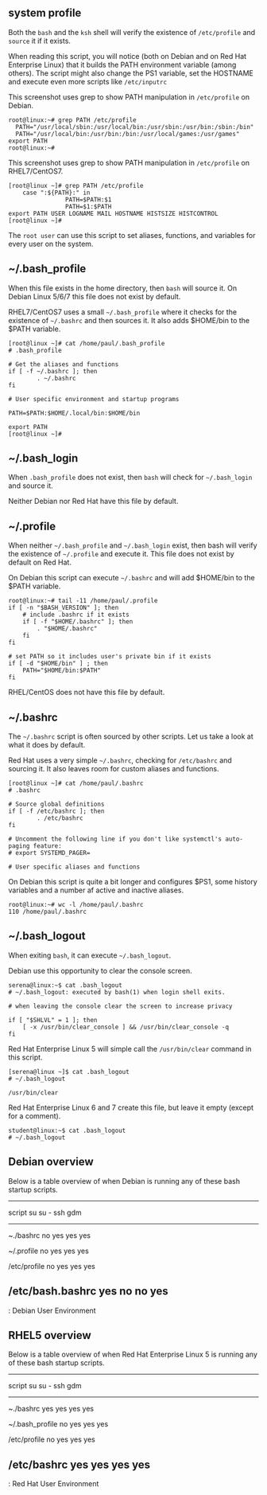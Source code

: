 ## system profile

Both the `bash` and the `ksh` shell will
verify the existence of `/etc/profile` and `source` it if
it exists.

When reading this script, you will notice (both on Debian and on Red Hat
Enterprise Linux) that it builds the PATH environment variable (among
others). The script might also change the PS1 variable, set the HOSTNAME
and execute even more scripts like `/etc/inputrc`

This screenshot uses grep to show PATH manipulation in `/etc/profile` on
Debian.

    root@linux:~# grep PATH /etc/profile
      PATH="/usr/local/sbin:/usr/local/bin:/usr/sbin:/usr/bin:/sbin:/bin"
      PATH="/usr/local/bin:/usr/bin:/bin:/usr/local/games:/usr/games"
    export PATH
    root@linux:~#

This screenshot uses grep to show PATH manipulation in `/etc/profile` on
RHEL7/CentOS7.

    [root@linux ~]# grep PATH /etc/profile
        case ":${PATH}:" in
                    PATH=$PATH:$1
                    PATH=$1:$PATH
    export PATH USER LOGNAME MAIL HOSTNAME HISTSIZE HISTCONTROL
    [root@linux ~]#

The `root user` can use this script to set aliases, functions, and
variables for every user on the system.

## ~/.bash_profile

When this file exists in the home directory, then `bash` will source it.
On Debian Linux 5/6/7 this file does not exist by default.

RHEL7/CentOS7 uses a small `~/.bash_profile` where it
checks for the existence of `~/.bashrc` and then sources
it. It also adds \$HOME/bin to the \$PATH variable.

    [root@linux ~]# cat /home/paul/.bash_profile
    # .bash_profile

    # Get the aliases and functions
    if [ -f ~/.bashrc ]; then
            . ~/.bashrc
    fi

    # User specific environment and startup programs

    PATH=$PATH:$HOME/.local/bin:$HOME/bin

    export PATH
    [root@linux ~]#

## ~/.bash_login

When `.bash_profile` does not exist, then `bash` will check for
`~/.bash_login` and source it.

Neither Debian nor Red Hat have this file by default.

## ~/.profile

When neither `~/.bash_profile` and `~/.bash_login` exist, then bash will
verify the existence of `~/.profile` and execute it. This file does not
exist by default on Red Hat.

On Debian this script can execute `~/.bashrc` and will add
\$HOME/bin to the \$PATH variable.

    root@linux:~# tail -11 /home/paul/.profile
    if [ -n "$BASH_VERSION" ]; then
        # include .bashrc if it exists
        if [ -f "$HOME/.bashrc" ]; then
            . "$HOME/.bashrc"
        fi
    fi

    # set PATH so it includes user's private bin if it exists
    if [ -d "$HOME/bin" ] ; then
        PATH="$HOME/bin:$PATH"
    fi

RHEL/CentOS does not have this file by default.

## ~/.bashrc

The `~/.bashrc` script is often sourced by other scripts. Let us take a
look at what it does by default.

Red Hat uses a very simple `~/.bashrc`, checking for
`/etc/bashrc` and sourcing it. It also leaves room for
custom aliases and functions.

    [root@linux ~]# cat /home/paul/.bashrc
    # .bashrc

    # Source global definitions
    if [ -f /etc/bashrc ]; then
            . /etc/bashrc
    fi

    # Uncomment the following line if you don't like systemctl's auto-paging feature:
    # export SYSTEMD_PAGER=

    # User specific aliases and functions

On Debian this script is quite a bit longer and configures \$PS1, some
history variables and a number af active and inactive aliases.

    root@linux:~# wc -l /home/paul/.bashrc
    110 /home/paul/.bashrc

## ~/.bash_logout

When exiting `bash`, it can execute `~/.bash_logout`.

Debian use this opportunity to clear the console screen.

    serena@linux:~$ cat .bash_logout
    # ~/.bash_logout: executed by bash(1) when login shell exits.

    # when leaving the console clear the screen to increase privacy

    if [ "$SHLVL" = 1 ]; then
        [ -x /usr/bin/clear_console ] && /usr/bin/clear_console -q
    fi

Red Hat Enterprise Linux 5 will simple call the `/usr/bin/clear` command
in this script.

    [serena@linux ~]$ cat .bash_logout 
    # ~/.bash_logout

    /usr/bin/clear

Red Hat Enterprise Linux 6 and 7 create this file, but leave it empty
(except for a comment).

    student@linux:~$ cat .bash_logout
    # ~/.bash_logout

## Debian overview

Below is a table overview of when Debian is running any of these bash
startup scripts.

  ----------------------------------------------
  script               su    su -   ssh    gdm
  ------------------ ------ ------ ------ ------
  ~./bashrc           no    yes    yes    yes

  ~/.profile          no    yes    yes    yes

  /etc/profile         no    yes    yes    yes

  /etc/bash.bashrc    yes     no     no    yes
  ----------------------------------------------

  : Debian User Environment

## RHEL5 overview

Below is a table overview of when Red Hat Enterprise Linux 5 is running
any of these bash startup scripts.

  ----------------------------------------------
  script               su    su -   ssh    gdm
  ------------------ ------ ------ ------ ------
  ~./bashrc          yes    yes    yes    yes

  ~/.bash_profile     no    yes    yes    yes

  /etc/profile         no    yes    yes    yes

  /etc/bashrc         yes    yes    yes    yes
  ----------------------------------------------

  : Red Hat User Environment

